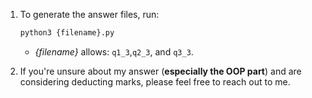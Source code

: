 1. To generate the answer files, run:

    ```bash
    python3 {filename}.py
    ```

    - *{filename}* allows: `q1_3`,`q2_3`, and `q3_3`.


1. If you're unsure about my answer (**especially the OOP part**) and are considering deducting marks, please feel free to reach out to me.
